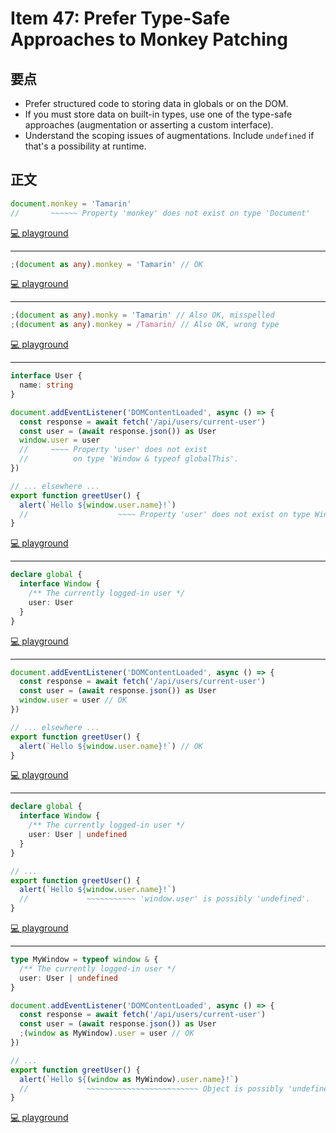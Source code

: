 # Item 47: Prefer Type-Safe Approaches to Monkey Patching

## 要点

- Prefer structured code to storing data in globals or on the DOM.
- If you must store data on built-in types, use one of the type-safe approaches (augmentation or asserting a custom interface).
- Understand the scoping issues of augmentations. Include `undefined` if that's a possibility at runtime.

## 正文

```ts
document.monkey = 'Tamarin'
//       ~~~~~~ Property 'monkey' does not exist on type 'Document'
```

[💻 playground](https://www.typescriptlang.org/play/?ts=5.4.5#code/CYewxgrgtgpgdgFwHRRHA1jAngAgLw4DkAKgIZSkBOAlnIQNwBQA9MzuxzgH4+84AKlEAAcYlBLkKoM2QjlAwAzjjggEOGAA9qi9WhwTRRACLho8BIUZA)

---

```ts
;(document as any).monkey = 'Tamarin' // OK
```

[💻 playground](https://www.typescriptlang.org/play/?ts=5.4.5#code/BQEw9gxgrgtgpgOwC4AICGBndCCeBKAOhjAQGs4cUBeFAcgBU0Y0AnASwVoG4UUB6PigDyAaQBQQA)

---

```ts
;(document as any).monky = 'Tamarin' // Also OK, misspelled
;(document as any).monkey = /Tamarin/ // Also OK, wrong type
```

[💻 playground](https://www.typescriptlang.org/play/?ts=5.4.5#code/BQEw9gxgrgtgpgOwC4AICGBndCCeBKAOhjAQGscUBeFAcgBU0Y0AnASwRoG4UUB6XlAEEANhjAoA8gGkANChisMGAA5xhwuCABQoSLESpM2fERKk4FarwZM2CXtz4CRYybJQB3ZiQDmKJDiqWkA)

---

```ts
interface User {
  name: string
}

document.addEventListener('DOMContentLoaded', async () => {
  const response = await fetch('/api/users/current-user')
  const user = (await response.json()) as User
  window.user = user
  //     ~~~~ Property 'user' does not exist
  //          on type 'Window & typeof globalThis'.
})

// ... elsewhere ...
export function greetUser() {
  alert(`Hello ${window.user.name}!`)
  //                    ~~~~ Property 'user' does not exist on type Window...
}
```

[💻 playground](https://www.typescriptlang.org/play/?ts=5.4.5#code/JYOwLgpgTgZghgYwgAgKoGdrIN4ChnIhwC2EAXMumFKAOYDcuAvrrgCYD2CArqeAHRw2bAKIA3COAAywKpOgAKAEQARAPIBZAMIdwksFI5CIbJQBpkcdAE8QCZAoCUyALwA+HPmQJdVZFAh0AAdfFBdLAHc4YDBkGAgwBAALBQByAHo4IOB07kwodHSeKADwAFo86FTHRgIfED9KqFcHOCiY-0CQhoh+ACt0XSdnKzR82uQI0E4I-iaWpon09IJVgD8NteQABSgOIOgwa2RUptTkTkDCDliIAA9ZMC9l1dfV3WQjg5OAdWmOCLIABkn2sBw4MGQtAANhwAEZwaEAFSSslS-GYNVYL34uOQEGhmAiSWgKFxGPuISgsRg3DsYGAH1oAQSGEUzjwBERhwUAAMABIE2HIAAk2CmIBmc3y-CIpCYAEJeViCC83uqNchNltdvtDsdTvlzpd0Ndbg8-B8vig-pKAeTmLggA)

---

```ts
declare global {
  interface Window {
    /** The currently logged-in user */
    user: User
  }
}
```

[💻 playground](https://www.typescriptlang.org/play/?ts=5.4.5#code/JYOwLgpgTgZghgYwgAgKoGdrIN4ChnIhwC2EAXMumFKAOYDcuAvrhAB4AOA9lGDiwBMICADZwoKWiK4AjOCJz5koSLEQoA6qAFcA7ooIEA9ACoTyACoALFAgCuUCeBEBPZNNq0IAgLShkdphQyCZGSgSB0BQY0IwELCxAA)

---

```ts
document.addEventListener('DOMContentLoaded', async () => {
  const response = await fetch('/api/users/current-user')
  const user = (await response.json()) as User
  window.user = user // OK
})

// ... elsewhere ...
export function greetUser() {
  alert(`Hello ${window.user.name}!`) // OK
}
```

[💻 playground](https://www.typescriptlang.org/play/?ts=5.4.5#code/JYOwLgpgTgZghgYwgAgKoGdrIN4ChnIhwC2EAXMumFKAOYDcuAvrhAB4AOA9lGDiwBMICADZwoKWiK4AjOCJz5koSLEQoA6qAFcA7ooIEA9ACoTyACoALFAgCuUCeBEBPZNNq0IAgLShkdphQyCZGSgSB0BQY0IwELIJc9qTgAHRwAgIAogBuEOAAMsBU+dAAFABEACIA8gCyAMJc4PlgBVwZ3hUANMhw6C4gCMhlAJTIALwAfAbICM1UyBLo3CCYk326cMB8MBBgCFZlAORGcBzARpFQ6Eb2jq0+18ejcXMLfNcbZXBbO0sQFYLCCpABW6GaY3G-TQQTeum0elSXwmAThxiMyBqAGlmK9cLgjJjUiTkBARJhdDYJMgSalWJweLs7EMwMBmshaBJ9jEoGNZvJoGAygADAAS5OkyAAJNgESAdLpkUFUkRSEwAIQi14YrG4lhAA)

---

```ts
declare global {
  interface Window {
    /** The currently logged-in user */
    user: User | undefined
  }
}

// ...
export function greetUser() {
  alert(`Hello ${window.user.name}!`)
  //             ~~~~~~~~~~~ 'window.user' is possibly 'undefined'.
}
```

[💻 playground](https://www.typescriptlang.org/play/?ts=5.4.5#code/JYOwLgpgTgZghgYwgAgKoGdrIN4ChnIhwC2EAXMumFKAOYDcuAvrgCYQIA2cUKtnAewBGcTjnzJQkWIhQB1UKwEB3cQQIB6AFRbkAFQAWKBAFcovcJwCeyQbVoRWAWlDITmKMi0aJBd9AoMLAAfNxB2GFBHRgIWFlwNDWQAOlTcCAAPAAcBKDBkGBMQBDBgARBkWl4IMCCoAAoASjVkUWgweoADAAkITkFkABJsZUUVZP8oZKJSJgBCTsaY5ET1NfXkAD9tnd3N5AByUfDxyYPJdGQc9HRgIWtDooio1gPk5lwgA)

---

```ts
type MyWindow = typeof window & {
  /** The currently logged-in user */
  user: User | undefined
}

document.addEventListener('DOMContentLoaded', async () => {
  const response = await fetch('/api/users/current-user')
  const user = (await response.json()) as User
  ;(window as MyWindow).user = user // OK
})

// ...
export function greetUser() {
  alert(`Hello ${(window as MyWindow).user.name}!`)
  //             ~~~~~~~~~~~~~~~~~~~~~~~~~ Object is possibly 'undefined'.
}
```

[💻 playground](https://www.typescriptlang.org/play/?ts=5.4.5#code/JYOwLgpgTgZghgYwgAgKoGdrIN4ChnIhwC2EAXMumFKAOYDcuAvrmAJ4AOKAsmwOqgAJgHsA7sgC8yABTsuwmMlFCxASmQAyHPmQB6AFT7kAFQAWKBAFcoUCOAA2bZPeG1aEQQFpQyS5ijI+ro6ftAUGFgAPr4gghAwoB6MLLgiVqTgAHRwgoIAogBudmAAMsBUdtDSAEQAIgDy3ADCwuDFJcI5HtUANMhw6GwgCDLqEgB82gQIrVTItugcsyhScKJwwGDIMBBgCKbSAOS6cBzAuqFQ6LpWNsWel4eqjNOzW5eSMmsbWwtLIJhMgArdCtaSqdQDND+F4yZSxMT9dDIXgCBGiVSZD5SS70Ai6XTIeoAaWYz1wuAJyEyNNwEAAHksoFsYJZhmBgK1kLRbLsIlBwVN+vZoGBpAADAASEHsLmQABJsNJ4SJxFDUSoMVj-JkiKQmABCcXk-GEgjmi3mgB+NttdvtDrtRIARkCIAgtuVkEt0OhgM7HMhDmy4gkQB5DplmLggA)
